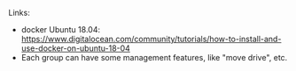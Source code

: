 Links:
- docker Ubuntu 18.04: https://www.digitalocean.com/community/tutorials/how-to-install-and-use-docker-on-ubuntu-18-04
- Each group can have some management features, like "move drive", etc.

